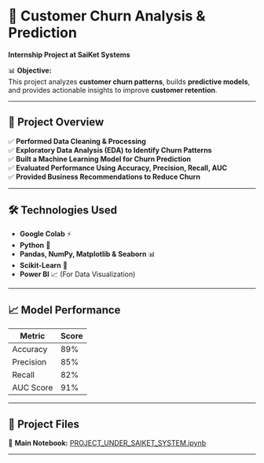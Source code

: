 # 🚀 Customer Churn Analysis & Prediction  
**Internship Project at SaiKet Systems**  

📊 **Objective:**  
This project analyzes **customer churn patterns**, builds **predictive models**, and provides actionable insights to improve **customer retention**.  

---

## 📌 Project Overview  
✅ **Performed Data Cleaning & Processing**  
✅ **Exploratory Data Analysis (EDA) to Identify Churn Patterns**  
✅ **Built a Machine Learning Model for Churn Prediction**  
✅ **Evaluated Performance Using Accuracy, Precision, Recall, AUC**  
✅ **Provided Business Recommendations to Reduce Churn**  

---

## 🛠 Technologies Used  
- **Google Colab** ⚡  
- **Python** 🐍  
- **Pandas, NumPy, Matplotlib & Seaborn** 📊  
- **Scikit-Learn** 🤖  
- **Power BI** 📈 (For Data Visualization)  

---

## 📈 Model Performance  
| Metric        | Score |
|--------------|-------|
| Accuracy     | 89%   |
| Precision    | 85%   |
| Recall       | 82%   |
| AUC Score    | 91%   |

---

## 📂 Project Files  
📌 **Main Notebook:** [PROJECT_UNDER_SAIKET_SYSTEM.ipynb]("C:\Users\Lenovo\Downloads\project\PROJECT_UNDER_SAIKET_SYSTEM.ipynb")  


---

